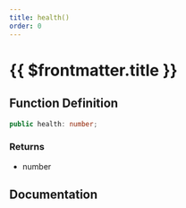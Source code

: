 ```yaml
---
title: health()
order: 0
---
```


# {{ $frontmatter.title }}

## Function Definition

```ts
public health: number;
```

### Returns

* number

## Documentation

<!--@include: ./parts/health.md-->
